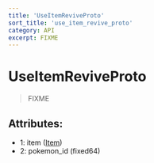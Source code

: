 ```yaml
---
title: 'UseItemReviveProto'
sort_title: 'use_item_revive_proto'
category: API
excerpt: FIXME
---
```


# UseItemReviveProto

> FIXME

## Attributes:

- 1: item ([Item](../../enums/Item/))
- 2: pokemon_id (fixed64)
